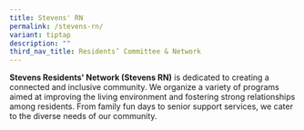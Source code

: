 ```yaml
---
title: Stevens' RN
permalink: /stevens-rn/
variant: tiptap
description: ""
third_nav_title: Residents’ Committee & Network
---
```

<p><strong>Stevens Residents' Network (Stevens RN)</strong> is dedicated to
creating a connected and inclusive community. We organize a variety of
programs aimed at improving the living environment and fostering strong
relationships among residents. From family fun days to senior support services,
we cater to the diverse needs of our community.</p>
<p></p>
<p></p>